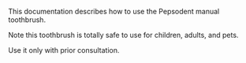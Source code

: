This documentation describes how to use the Pepsodent manual toothbrush.

Note this toothbrush is totally safe to use for children, adults, and pets.

Use it only with prior consultation.
